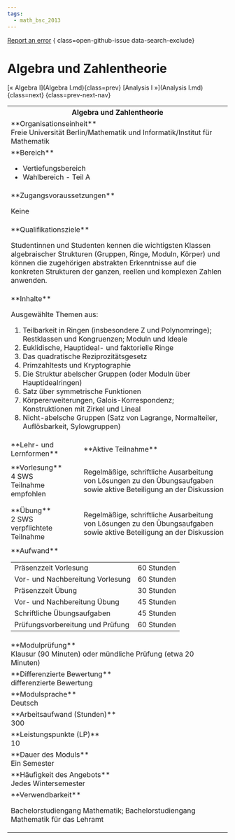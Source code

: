 ```yaml
---
tags:
  - math_bsc_2013
---
```

[Report an error](https://github.com/SGSSGene/FUB-SUP/issues/new?title=Error%20in%20%22Algebra%20und%20Zahlentheorie%22&body=There%20seems%20to%20be%20an%20error%20in%20module%20%22Algebra%20und%20Zahlentheorie%22%2E%0A%0A%3CDescribe%20here%20a%20slightly%20more%20detailed%20description%20of%20what%20is%20wrong%3E&labels=bug)
{ class=open-github-issue data-search-exclude}

# Algebra und Zahlentheorie

[« Algebra I](Algebra I.md){class=prev}
[Analysis I »](Analysis I.md){class=next}
{class=prev-next-nav}

<table markdown id="moduledesc">
<tr markdown class="moduledesc_head"><th colspan="2">Algebra und Zahlentheorie </th></tr>
<tr markdown><td colspan="2">**Organisationseinheit**   <br>Freie Universität Berlin/Mathematik und Informatik/Institut für Mathematik</td></tr>

<tr markdown><td colspan="2">**Bereich**<br>


- Vertiefungsbereich
- Wahlbereich - Teil A

</td></tr>

<tr markdown><td colspan="2">**Zugangsvoraussetzungen** <br>

Keine


</td></tr>
<tr markdown><td colspan="2">**Qualifikationsziele**    <br>

Studentinnen und Studenten kennen die wichtigsten Klassen algebraischer
Strukturen (Gruppen, Ringe, Moduln, Körper) und können die zugehörigen
abstrakten Erkenntnisse auf die konkreten Strukturen der ganzen, reellen und
komplexen Zahlen anwenden.


</td></tr>
<tr markdown><td colspan="2">**Inhalte**                <br>

Ausgewählte Themen aus:

1. Teilbarkeit in Ringen (insbesondere Z und Polynomringe); Restklassen und Kongruenzen; Moduln und Ideale
2. Euklidische, Hauptideal- und faktorielle Ringe
3. Das quadratische Reziprozitätsgesetz
4. Primzahltests und Kryptographie
5. Die Struktur abelscher Gruppen (oder Moduln über Hauptidealringen)
6. Satz über symmetrische Funktionen
7. Körpererweiterungen, Galois-Korrespondenz; Konstruktionen mit Zirkel und Lineal
8. Nicht-abelsche Gruppen (Satz von Lagrange, Normalteiler, Auflösbarkeit, Sylowgruppen)


</td></tr>

<tr markdown><td>**Lehr- und Lernformen**</td><td>**Aktive Teilnahme**</td></tr>
<tr markdown><td> **Vorlesung** <br>4 SWS <br> Teilnahme empfohlen</td><td>

Regelmäßige, schriftliche Ausarbeitung von Lösungen zu den Übungsaufgaben sowie aktive Beteiligung an der Diskussion
</td></tr>
<tr markdown><td> **Übung** <br>2 SWS <br> verpflichtete Teilnahme</td><td>

Regelmäßige, schriftliche Ausarbeitung von Lösungen zu den Übungsaufgaben sowie aktive Beteiligung an der Diskussion
</td></tr>
<tr markdown><td colspan="2">**Aufwand**                <br>
<table class="aufwand_table">
<tr><td>Präsenzzeit Vorlesung</td><td>60 Stunden</td></tr>
<tr><td>Vor- und Nachbereitung Vorlesung</td><td>60 Stunden</td></tr>
<tr><td>Präsenzzeit Übung</td><td>30 Stunden</td></tr>
<tr><td>Vor- und Nachbereitung Übung</td><td>45 Stunden</td></tr>
<tr><td>Schriftliche Übungsaufgaben</td><td>45 Stunden</td></tr>
<tr><td>Prüfungsvorbereitung und Prüfung</td><td>60 Stunden</td></tr>
</table>

</td></tr>
<tr markdown><td colspan="2">**Modulprüfung**             <br>Klausur (90 Minuten) oder mündliche Prüfung (etwa 20 Minuten)


</td></tr>
<tr markdown><td colspan="2">**Differenzierte Bewertung** <br>differenzierte Bewertung

</td></tr>
<tr markdown><td colspan="2">**Modulsprache**             <br>Deutsch</td></tr>
<tr markdown><td colspan="2">**Arbeitsaufwand (Stunden)** <br>300</td></tr>
<tr markdown><td colspan="2">**Leistungspunkte (LP)**     <br>10</td></tr>
<tr markdown><td colspan="2">**Dauer des Moduls**         <br>Ein Semester</td></tr>
<tr markdown><td colspan="2">**Häufigkeit des Angebots**  <br>Jedes Wintersemester</td></tr>
<tr markdown><td colspan="2">**Verwendbarkeit**           <br>

Bachelorstudiengang Mathematik; Bachelorstudiengang Mathematik für das
Lehramt


</td></tr>


</table>
